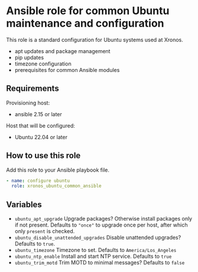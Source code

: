 # Ansible role for common Ubuntu maintenance and configuration

This role is a standard configuration for Ubuntu systems used at Xronos.

- apt updates and package management
- pip updates
- timezone configuration
- prerequisites for common Ansible modules

## Requirements

Provisioning host:

- ansible 2.15 or later

Host that will be configured:

- Ubuntu 22.04 or later

## How to use this role

Add this role to your Ansible playbook file.

```yaml
- name: configure ubuntu
  role: xronos_ubuntu_common_ansible
```

## Variables

- `ubuntu_apt_upgrade` Upgrade packages? Otherwise install packages only if not present. Defaults to `"once"` to upgrade once per host, after which only `present` is checked.
- `ubuntu_disable_unattended_upgrades` Disable unattended upgrades? Defaults to `true`.
- `ubuntu_timezone` Timezone to set. Defaults to `America/Los_Angeles`
- `ubuntu_ntp_enable` Install and start NTP service. Defaults to `true`
- `ubuntu_trim_motd` Trim MOTD to minimal messages? Defaults to `false`
